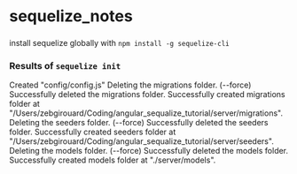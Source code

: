# sequelize_notes

###

install sequelize globally with `npm install -g sequelize-cli`

### Results of `sequelize init`

Created "config/config.js"
Deleting the migrations folder. (--force)
Successfully deleted the migrations folder.
Successfully created migrations folder at "/Users/zebgirouard/Coding/angular_sequalize_tutorial/server/migrations".
Deleting the seeders folder. (--force)
Successfully deleted the seeders folder.
Successfully created seeders folder at "/Users/zebgirouard/Coding/angular_sequalize_tutorial/server/seeders".
Deleting the models folder. (--force)
Successfully deleted the models folder.
Successfully created models folder at "./server/models".
